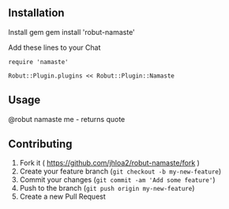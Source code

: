 ## Installation

Install gem
	gem install 'robut-namaste'

Add these lines to your Chat

	require 'namaste'

	Robut::Plugin.plugins << Robut::Plugin::Namaste


## Usage

@robut namaste me - returns quote

## Contributing

1. Fork it ( https://github.com/jhloa2/robut-namaste/fork )
2. Create your feature branch (`git checkout -b my-new-feature`)
3. Commit your changes (`git commit -am 'Add some feature'`)
4. Push to the branch (`git push origin my-new-feature`)
5. Create a new Pull Request
